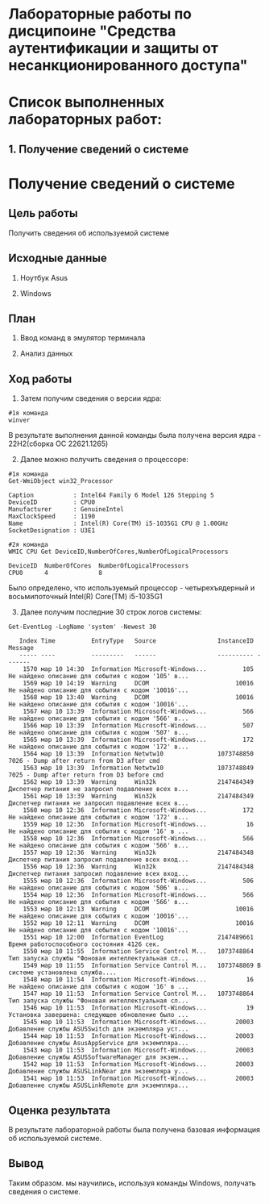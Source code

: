 # Лабораторные работы по дисципоине "Средства аутентификации и защиты от несанкционированного доступа"

# Список выполненных лабораторных работ:

## 1. Получение сведений о системе
# Получение сведений о системе

## Цель работы

Получить сведения об используемой системе

## Исходные данные

1. Ноутбук Asus

2. Windows

## План

1. Ввод команд в эмулятор терминала

2. Анализ данных

## Ход работы

1. Затем получим сведения о версии ядра:

```
#1я команда
winver
```

В результате выполнения данной команды была получена версия ядра - 22H2(сборка ОС 22621.1265)

2. Далее можно получить сведения о процессоре:

```
#1я команда
Get-WmiObject win32_Processor

Caption           : Intel64 Family 6 Model 126 Stepping 5
DeviceID          : CPU0
Manufacturer      : GenuineIntel
MaxClockSpeed     : 1190
Name              : Intel(R) Core(TM) i5-1035G1 CPU @ 1.00GHz
SocketDesignation : U3E1

#2я команда
WMIC CPU Get DeviceID,NumberOfCores,NumberOfLogicalProcessors

DeviceID  NumberOfCores  NumberOfLogicalProcessors
CPU0      4              8
```
Было определено, что используемый процессор - четырехъядерный и восьмипоточный Intel(R) Core(TM) i5-1035G1

3. Далее получим последние 30 строк логов системы:

```
Get-EventLog -LogName 'system' -Newest 30

   Index Time          EntryType   Source                 InstanceID Message
   ----- ----          ---------   ------                 ---------- -------
    1570 мар 10 14:30  Information Microsoft-Windows...          105 Не найдено описание для события с кодом '105' в...
    1569 мар 10 14:19  Warning     DCOM                        10016 Не найдено описание для события с кодом '10016'...
    1568 мар 10 13:40  Warning     DCOM                        10016 Не найдено описание для события с кодом '10016'...
    1567 мар 10 13:39  Information Microsoft-Windows...          566 Не найдено описание для события с кодом '566' в...
    1566 мар 10 13:39  Information Microsoft-Windows...          507 Не найдено описание для события с кодом '507' в...
    1565 мар 10 13:39  Information Microsoft-Windows...          172 Не найдено описание для события с кодом '172' в...
    1564 мар 10 13:39  Information Netwtw10               1073748850 7026 - Dump after return from D3 after cmd
    1563 мар 10 13:39  Information Netwtw10               1073748849 7025 - Dump after return from D3 before cmd
    1562 мар 10 13:39  Warning     Win32k                 2147484349 Диспетчер питания не запросил подавление всех в...
    1561 мар 10 13:39  Warning     Win32k                 2147484349 Диспетчер питания не запросил подавление всех в...
    1560 мар 10 12:36  Information Microsoft-Windows...          172 Не найдено описание для события с кодом '172' в...
    1559 мар 10 12:36  Information Microsoft-Windows...           16 Не найдено описание для события с кодом '16' в ...
    1558 мар 10 12:36  Information Microsoft-Windows...          566 Не найдено описание для события с кодом '566' в...
    1557 мар 10 12:36  Warning     Win32k                 2147484348 Диспетчер питания запросил подавление всех вход...
    1556 мар 10 12:36  Warning     Win32k                 2147484348 Диспетчер питания запросил подавление всех вход...
    1555 мар 10 12:36  Information Microsoft-Windows...          506 Не найдено описание для события с кодом '506' в...
    1554 мар 10 12:36  Information Microsoft-Windows...          566 Не найдено описание для события с кодом '566' в...
    1553 мар 10 12:13  Warning     DCOM                        10016 Не найдено описание для события с кодом '10016'...
    1552 мар 10 12:11  Warning     DCOM                        10016 Не найдено описание для события с кодом '10016'...
    1551 мар 10 12:00  Information EventLog               2147489661 Время работоспособного состояния 4126 сек.
    1550 мар 10 11:55  Information Service Control M...   1073748864 Тип запуска службы "Фоновая интеллектуальная сл...
    1549 мар 10 11:55  Information Service Control M...   1073748869 В системе установлена служба....
    1548 мар 10 11:54  Information Microsoft-Windows...           16 Не найдено описание для события с кодом '16' в ...
    1547 мар 10 11:53  Information Service Control M...   1073748864 Тип запуска службы "Фоновая интеллектуальная сл...
    1546 мар 10 11:53  Information Microsoft-Windows...           19 Установка завершена: следующее обновление было ...
    1545 мар 10 11:53  Information Microsoft-Windows...        20003 Добавление службы ASUSSwitch для экземпляра уст...
    1544 мар 10 11:53  Information Microsoft-Windows...        20003 Добавление службы AsusAppService для экземпляра...
    1543 мар 10 11:53  Information Microsoft-Windows...        20003 Добавление службы ASUSSoftwareManager для экзем...
    1542 мар 10 11:53  Information Microsoft-Windows...        20003 Добавление службы ASUSLinkNear для экземпляра у...
    1541 мар 10 11:53  Information Microsoft-Windows...        20003 Добавление службы ASUSLinkRemote для экземпляра...
```

## Оценка результата

В результате лабораторной работы была получена базовая информация об используемой системе.

## Вывод

Таким образом. мы научились, используя команды Windows, получать сведения о системе.
